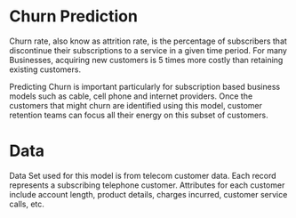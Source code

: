# Churn Prediction

Churn rate, also know as attrition rate, is the percentage of subscribers that discontinue their subscriptions to a service in a given time period. For many Businesses, acquiring new customers is 5 times more costly than retaining existing customers.

Predicting Churn is important particularly for subscription based business models such as cable, cell phone and internet providers. Once the customers that might churn are identified using this model, customer retention teams can focus all their energy on this subset of customers.

# Data
Data Set used for this model is from telecom customer data. Each record represents a subscribing telephone customer. Attributes for each customer include account length, product details, charges incurred, customer service calls, etc.
